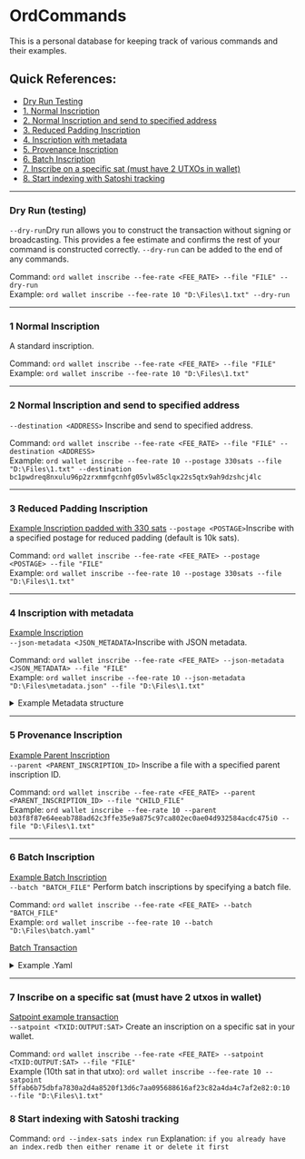 # OrdCommands

This is a personal database for keeping track of various commands and their examples.

## Quick References:
- [Dry Run Testing](#dry-run-(testing))
- [1. Normal Inscription](#1-normal-inscription)
- [2. Normal Inscription and send to specified address](#2-normal-inscription-and-send-to-specified-address) 
- [3. Reduced Padding Inscription](#3-reduced-padding-inscription)
- [4. Inscription with metadata](#4-inscription-with-metadata)
- [5. Provenance Inscription](#5-provenance-inscription)
- [6. Batch Inscription](#6-batch-inscription)
- [7. Inscribe on a specific sat (must have 2 UTXOs in wallet)](#7-inscribe-on-a-specific-sat-must-have-2-utxos-in-wallet)
- [8. Start indexing with Satoshi tracking](#8-start-indexing-with-Satoshi-tracking)

---

### Dry Run (testing)   
`--dry-run`Dry run allows you to construct the transaction without signing or broadcasting. This provides a fee estimate and confirms the rest of your command is constructed correctly. `--dry-run` can be added to the end of any commands.

Command: `ord wallet inscribe --fee-rate <FEE_RATE> --file "FILE" --dry-run`  
Example: `ord wallet inscribe --fee-rate 10 "D:\Files\1.txt" --dry-run`

---

### 1 Normal Inscription
A standard inscription.

Command: `ord wallet inscribe --fee-rate <FEE_RATE> --file "FILE"`  
Example: `ord wallet inscribe --fee-rate 10 "D:\Files\1.txt"`

---
### 2 Normal Inscription and send to specified address  
`--destination <ADDRESS>` Inscribe and send to specified address.

Command: `ord wallet inscribe --fee-rate <FEE_RATE> --file "FILE" --destination <ADDRESS>`   
Example: `ord wallet inscribe --fee-rate 10 --postage 330sats --file "D:\Files\1.txt" --destination bc1pwdreq8nxulu96p2zrxmmfgcnhfg05vlw85clqx22s5qtx9ah9dzshcj4lc`

---
### 3 Reduced Padding Inscription
[Example Inscription padded with 330 sats](https://ordinals.com/inscription/a86a426fe273f330238765cd941477fa3f647dc9235cf36ba4c3e8b56064c335i4)
`--postage <POSTAGE>`Inscribe with a specified postage for reduced padding (default is 10k sats).

Command: `ord wallet inscribe --fee-rate <FEE_RATE> --postage <POSTAGE> --file "FILE"`   
Example: `ord wallet inscribe --fee-rate 10 --postage 330sats --file "D:\Files\1.txt"`

---

### 4 Inscription with metadata
[Example Inscription](https://ordinals.com/inscription/cadc6c906fcf340452c7ad40ce59dafb207b685026a18606531534f121d6c301i0)  
`--json-metadata <JSON_METADATA>`Inscribe with JSON metadata.

Command: `ord wallet inscribe --fee-rate <FEE_RATE> --json-metadata <JSON_METADATA> --file "FILE"`  
Example: `ord wallet inscribe --fee-rate 10 --json-metadata "D:\Files\metadata.json" --file "D:\Files\1.txt"`

<details>
  <summary> Example Metadata structure </summary>
  
```json
{
  "title": "Unique Digital Artwork",
  "artist": "Creative Artist",
  "description": "A unique piece of digital art created by Creative Artist.",
  "year": 2023,
  "type": "Digital Art",
  "tags": ["abstract", "colorful", "modern"],
  "limited_edition": true,
  "copy_number": 1,
  "total_copies": 100
}
```
</details>

---

### 5 Provenance Inscription
[Example Parent Inscription](https://ordinals.com/inscription/b03f8f87e64eeab788ad62c3ffe35e9a875c97ca802ec0ae04d932584acdc475i0)  
`--parent <PARENT_INSCRIPTION_ID>` Inscribe a file with a specified parent inscription ID.

Command: `ord wallet inscribe --fee-rate <FEE_RATE> --parent <PARENT_INSCRIPTION_ID> --file "CHILD_FILE"`  
Example: `ord wallet inscribe --fee-rate 10 --parent b03f8f87e64eeab788ad62c3ffe35e9a875c97ca802ec0ae04d932584acdc475i0 --file "D:\Files\1.txt"`

---

### 6 Batch Inscription
[Example Batch Inscription](https://ordinals.com/inscription/cadc6c906fcf340452c7ad40ce59dafb207b685026a18606531534f121d6c301i0)  
`--batch "BATCH_FILE"` Perform batch inscriptions by specifying a batch file.

Command: `ord wallet inscribe --fee-rate <FEE_RATE> --batch "BATCH_FILE"`  
Example: `ord wallet inscribe --fee-rate 10 --batch "D:\Files\batch.yaml"`

[Batch Transaction](https://mempool.space/tx/a86a426fe273f330238765cd941477fa3f647dc9235cf36ba4c3e8b56064c335)
<details>
  <summary> Example .Yaml </summary>
  
```yaml
# there are two modes:
# - `separate-outputs`: place all inscriptions in separate postage-sized outputs
# - `shared-output`: place inscriptions in a single output separated by postage
mode: separate-outputs

# parent inscription:
parent: cadc6c906fcf340452c7ad40ce59dafb207b685026a18606531534f121d6c301i0

# `inscription`: path to inscription contents
# `metadata`: inscription metadata (optional)
# `metaprotocol`: inscription metaprotocol (optional)
inscriptions:
  - file: "D:/Inscriptions/Batch/1.txt"
    metadata:
      title: Batchie
      description: "1"

  - file: "D:/Inscriptions/Batch/2.txt"
    metadata:
      title: Batchie
      description: "2"

  - file: "D:/Inscriptions/Batch/3.txt"
    metadata:
      title: Batchie
      description: "3"

  - file: "D:/Inscriptions/Batch/4.txt"
    metadata:
      title: Batchie
      description: "4"

  - file: "D:/Inscriptions/Batch/5.txt"
    metadata:
      name: "Batchie"
      description: "A unique digital collectible from the Batchie series."
      edition: "5"
      attributes:
        - trait_type: "Background"
          value: "Bitcoin Orange"
        - trait_type: "Color"
          value: "BitGod Blue"
        - trait_type: "Accessory"
          value: "Fomoji Necklace"
        - trait_type: "Mood"
          value: "Contemplative"
      rarity: "Ultra Rare"

```
</details>

---

### 7 Inscribe on a specific sat (must have 2 utxos in wallet)
[Satpoint example transaction](https://mempool.space/tx/bf1af18d129f088353bb0ad37cdcf9f02b25e937583c366120da27eb7719b044#flow=&vin=0)  
`--satpoint <TXID:OUTPUT:SAT>` Create an inscription on a specific sat in your wallet.

Command: `ord wallet inscribe --fee-rate <FEE_RATE> --satpoint <TXID:OUTPUT:SAT> --file "FILE"`  
Example (10th sat in that utxo): `ord wallet inscribe --fee-rate 10 --satpoint 5ffab6b75dbfa7830a2d4a8520f13d6c7aa095688616af23c82a4da4c7af2e82:0:10 --file "D:\Files\1.txt"`


### 8 Start indexing with Satoshi tracking

Command: `ord --index-sats index run`
Explanation: `if you already have an index.redb then either rename it or delete it first`
